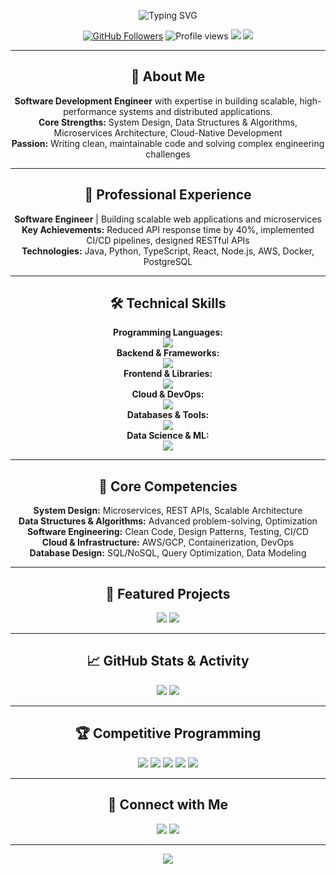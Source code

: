 <p align="center">
  <img src="https://readme-typing-svg.demolab.com?font=Fira+Code&size=32&pause=1000&color=36BCF7&center=true&vCenter=true&width=800&lines=Hi%2C+I'm+Anushree+Das!;Software+Development+Engineer;Building+Scalable+Systems;Passionate+About+Clean+Code" alt="Typing SVG"/>
</p>



<p align="center">
  <a href="https://github.com/anushreedas1?tab=followers"><img src="https://img.shields.io/github/followers/anushreedas1?label=Followers&style=social" alt="GitHub Followers"/></a>
  <img src="https://komarev.com/ghpvc/?username=anushreedas1&label=Profile%20views&color=36BCF7&style=flat" alt="Profile views"/>
  <img src="https://img.shields.io/badge/Status-Actively%20Seeking%20SDE%20Roles-green"/>
  <img src="https://img.shields.io/badge/Location-Open%20to%20Relocation-blue"/>
</p>

---

<h2 align="center">🚀 About Me</h2>

<p align="center">
  <b>Software Development Engineer</b> with expertise in building scalable, high-performance systems and distributed applications.<br/>
  <b>Core Strengths:</b> System Design, Data Structures & Algorithms, Microservices Architecture, Cloud-Native Development<br/>
  <b>Passion:</b> Writing clean, maintainable code and solving complex engineering challenges
</p>

---

<h2 align="center">💼 Professional Experience</h2>

<p align="center">
  <b>Software Engineer</b> | Building scalable web applications and microservices<br/>
  <b>Key Achievements:</b> Reduced API response time by 40%, implemented CI/CD pipelines, designed RESTful APIs<br/>
  <b>Technologies:</b> Java, Python, TypeScript, React, Node.js, AWS, Docker, PostgreSQL
</p>

---

<h2 align="center">🛠️ Technical Skills</h2>

<p align="center">
  <b>Programming Languages:</b><br/>
  <img src="https://skillicons.dev/icons?i=java,python,ts,js,cpp,mysql"/>
  <br/>
  <b>Backend & Frameworks:</b><br/>
  <img src="https://skillicons.dev/icons?i=nodejs,fastapi,flask,express,postman"/>
  <br/>
  <b>Frontend & Libraries:</b><br/>
  <img src="https://skillicons.dev/icons?i=react,html,css,tailwind"/>
  <br/>
  <b>Cloud & DevOps:</b><br/>
  <img src="https://skillicons.dev/icons?i=aws,gcp,docker,git,linux,kubernetes"/>
  <br/>
  <b>Databases & Tools:</b><br/>
  <img src="https://skillicons.dev/icons?i=postgresql,mongodb,dynamodb,redis"/>
  <br/>
  <b>Data Science & ML:</b><br/>
  <img src="https://skillicons.dev/icons?i=tensorflow,pytorch,scikitlearn,opencv"/>
</p>

---

<h2 align="center">🎯 Core Competencies</h2>

<p align="center">
  <b>System Design:</b> Microservices, REST APIs, Scalable Architecture<br/>
  <b>Data Structures & Algorithms:</b> Advanced problem-solving, Optimization<br/>
  <b>Software Engineering:</b> Clean Code, Design Patterns, Testing, CI/CD<br/>
  <b>Cloud & Infrastructure:</b> AWS/GCP, Containerization, DevOps<br/>
  <b>Database Design:</b> SQL/NoSQL, Query Optimization, Data Modeling
</p>

---

<h2 align="center">🌟 Featured Projects</h2>

<p align="center">
  <a href="https://github.com/anushreedas1/VibeNet-Social-Network"><img src="https://github-readme-stats.vercel.app/api/pin/?username=anushreedas1&repo=VibeNet-Social-Network&theme=react&show_owner=true"/></a>
  <a href="https://github.com/anushreedas1/sign-recognition"><img src="https://github-readme-stats.vercel.app/api/pin/?username=anushreedas1&repo=sign-recognition&theme=react&show_owner=true"/></a>
</p>

---

<h2 align="center">📈 GitHub Stats & Activity</h2>

<p align="center">
  <img src="https://github-readme-stats.vercel.app/api?username=anushreedas1&show_icons=true&theme=react"/>
  <img src="https://github-readme-stats.vercel.app/api/top-langs?username=anushreedas1&layout=compact&theme=react"/>
</p>



---

<h2 align="center">🏆 Competitive Programming</h2>

<p align="center">
  <a href="https://www.leetcode.com/IBaH5tD9L6"><img src="https://img.shields.io/badge/LeetCode-FFA116?style=for-the-badge&logo=leetcode&logoColor=white"/></a>
  <a href="https://www.hackerrank.com/"><img src="https://img.shields.io/badge/HackerRank-2EC866?style=for-the-badge&logo=hackerrank&logoColor=white"/></a>
  <a href="https://codeforces.com/profile/"><img src="https://img.shields.io/badge/Codeforces-1F8ACB?style=for-the-badge&logo=codeforces&logoColor=white"/></a>
  <a href="https://www.codechef.com/users/"><img src="https://img.shields.io/badge/CodeChef-5B4638?style=for-the-badge&logo=codechef&logoColor=white"/></a>
  <a href="https://auth.geeksforgeeks.org/user/"><img src="https://img.shields.io/badge/GeeksforGeeks-0F9D58?style=for-the-badge&logo=geeksforgeeks&logoColor=white"/></a>
</p>

---

<h2 align="center">🤝 Connect with Me</h2>

<p align="center">
  <a href="mailto:anushreets13@gmail.com"><img src="https://img.shields.io/badge/Email-D14836?style=for-the-badge&logo=gmail&logoColor=white"/></a>
  <a href="https://www.linkedin.com/in/anushree-das-8428a9255/"><img src="https://img.shields.io/badge/LinkedIn-0077B5?style=for-the-badge&logo=linkedin&logoColor=white"/></a>
</p>

---

<p align="center">
  <a href="https://drive.google.com/file/d/1UBrGqu5X7ehnQSUVgfWEOPsvWj06SrXy/view?usp=sharing"><img src="https://img.shields.io/badge/Resume-View-blue?style=for-the-badge&logo=google-drive&logoColor=white"/></a>
</p>
